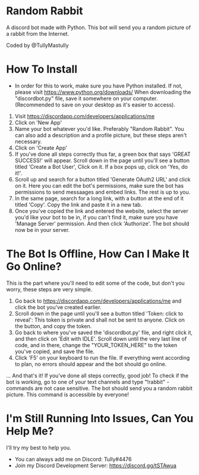 # Random Rabbit

A discord bot made with Python. 
This bot will send you a random picture of a rabbit from the Internet.

Coded by @TullyMastully

# How To Install

* In order for this to work, make sure you have Python installed. If not, please visit https://www.python.org/downloads/
When downloading the "discordbot.py" file, save it somewhere on your computer. (Recommended to save on your desktop as it's easier to access).

1. Visit https://discordapp.com/developers/applications/me
2. Click on 'New App'
3. Name your bot whatever you'd like. Preferably "Random Rabbit". You can also add a description and a profile picture, but these steps aren't necessary. 
4. Click on 'Create App'
5. If you've done all steps correctly thus far, a green box that says 'GREAT SUCCESS!' will appear. Scroll down in the page until you'll see
a button titled 'Create a Bot User', Click on it. If a box pops up, click on 'Yes, do it!'.
6. Scroll up and search for a button titled 'Generate OAuth2 URL' and click on it. Here you can edit the bot's permissions, make sure the bot has permissions to send messaages and embed links. The rest is up to you.
7. In the same page, search for a long link, with a button at the end of it titled 'Copy'. Copy the link and paste it in a new tab.
8. Once you've copied the link and entered the website, select the server you'd like your bot to be in, if you can't find it, make sure you have 'Manage Server' permission. And then click 'Authorize'. The bot should now be in your server.

# The Bot Is Offline, How Can I Make It Go Online?

This is the part where you'll need to edit some of the code, but don't you worry, these steps are very simple.

1. Go back to https://discordapp.com/developers/applications/me and click the bot you've created earlier.
2. Scroll down in the page until you'll see a button titled 'Token: click to reveal': This token is private and shall not be sent to anyone. Click on the button, and copy the token.
3. Go back to where you've saved the 'discordbot.py' file, and right click it, and then click on 'Edit with IDLE'. Scroll down until the very last line of code, and in there, change the "YOUR_TOKEN_HERE" to the token you've copied, and save the file.
4. Click 'F5' on your keyboard to run the file. If everything went according to plan, no errors should appear and the bot should go online.

... And that's it! If you've done all steps correctly, good job! To check if the bot is working, go to one of your text channels and type "!rabbit" - commands are not case sensitive. The bot should send you a random rabbit picture. This command is accessible by everyone!

# I'm Still Running Into Issues, Can You Help Me?

I'll try my best to help you.
* You can always add me on Discord: Tully#4476
* Join my Discord Development Server: https://discord.gg/tSTAwua
